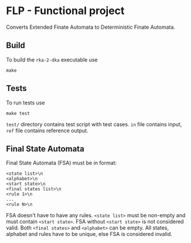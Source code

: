 # FLP - Functional project
Converts Extended Finate Automata to Deterministic Finate Automata.

## Build
To build the `rka-2-dka` executable use
```
make
```

## Tests
To run tests use
```
make test
```

`test/` directory contains test script with test cases.
`in` file contains input, `ref` file contains reference output.

## Final State Automata

Final State Automata (FSA) must be in format:
```
<state list>\n
<alphabet>\n
<start state>\n
<final states list>\n
<rule 1>\n
...
<rule N>\n
```

FSA doesn't have to have any rules.
`<state list>` must be non-empty and must contain `<start state>`.
FSA without `<start state>` is not considered valid.
Both `<final states>` and `<alphabet>` can be empty.
All states, alphabet and rules have to be unique, else FSA is considered invalid.
